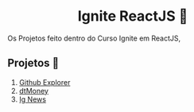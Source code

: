 <h1 align = "center"> Ignite ReactJS 🚀</h1>

Os Projetos feito dentro do Curso Ignite em ReactJS,

## Projetos 📓
1. [Github Explorer](https://github.com/rafaelmgr12/ignite-reactjs/tree/c044b8c38847346dd68df69e698922bf77f15961/01-github-explorer)
2. [dtMoney](https://github.com/rafaelmgr12/ignite-reactjs/tree/c044b8c38847346dd68df69e698922bf77f15961/dtmoney)
3. [Ig News](https://github.com/rafaelmgr12/ignite-reactjs/tree/c044b8c38847346dd68df69e698922bf77f15961/ig-news)

